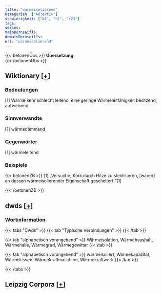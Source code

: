 ```yaml
---
title: "wärmeisolierend"
kategorien: ["Adjektiv"]
schwierigkeit: ["k1", "h1", "r23"]
tags:
series:
mainDornseiffs:
domainDornseiffs:
url: "wärmeisolierend"
---
```


{{< betonenÜbs >}}
**Übersetzung:**  
{{< /betonenÜbs >}}

## Wiktionary [[+](https://de.wiktionary.org/wiki/wärmeisolierend)]

### Bedeutungen
[1] Wärme sehr schlecht leitend, eine geringe Wärmeleitfähigkeit besitzend, aufweisend  

### Sinnverwandte
[1] wärmedämmend  

### Gegenwörter
[1] wärmeleitend  

### Beispiele
{{< betonenZB >}}
[1] „Versuche, Kork durch Hitze zu sterilisieren, [waren] an dessen wärmeisolierender Eigenschaft gescheitert.“[1]  

{{< /betonenZB >}}


## dwds [[+](https://www.dwds.de/wb/wärmeisolierend)]

### Wortinformation
{{< tabs "Dwds" >}}
{{< tab "Typische Verbindungen" >}}
{{< /tab >}}

{{< tab "alphabetisch vorangehend" >}}
Wärmeisolation, Wärmehaushalt, Wärmehalle, Wärmegrad, Wärmegewitter
{{< /tab >}}

{{< tab "alphabetisch vorangehend" >}}
wärmeisoliert, Wärmekapazität, Wärmekissen, Wärmekraftmaschine, Wärmekraftwerk
{{< /tab >}}

{{< /tabs >}}

## Leipzig Corpora [[+](https://corpora.uni-leipzig.de/en/res?word=wärmeisolierend&corpusId=deu_newscrawl-public_2018)]


